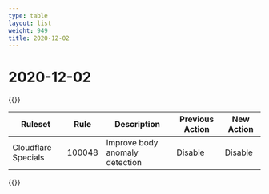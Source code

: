 ```yaml
---
type: table
layout: list
weight: 949
title: 2020-12-02
---
```


# 2020-12-02

{{<table-wrap>}}<table style="width: 100%">

<thead>
  <tr>
    <th>Ruleset</th>
    <th>Rule</th>
    <th>Description</th>
    <th>Previous Action</th>
    <th>New Action</th>
  </tr>
</thead>
<tbody>
  <tr>
    <td>Cloudflare Specials</td>
    <td>100048</td>
    <td>Improve body anomaly detection</td>
    <td>Disable</td>
    <td>Disable</td>
  </tr>
</tbody>

</table>{{</table-wrap>}}
